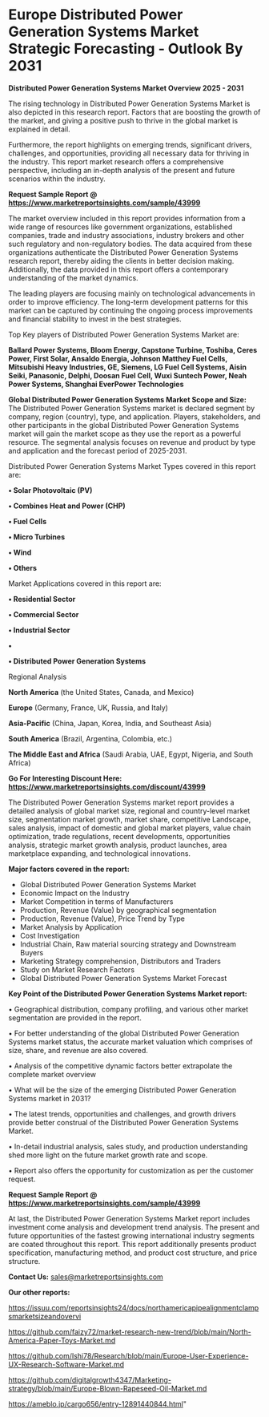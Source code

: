 # Europe Distributed Power Generation Systems Market Strategic Forecasting - Outlook By 2031

<Strong> Distributed Power Generation Systems Market Overview 2025 - 2031</strong>

The rising technology in Distributed Power Generation Systems Market is also depicted in this research report. Factors that are boosting the growth of the market, and giving a positive push to thrive in the global market is explained in detail.

Furthermore, the report highlights on emerging trends, significant drivers, challenges, and opportunities, providing all necessary data for thriving in the industry. This report market research offers a comprehensive perspective, including an in-depth analysis of the present and future scenarios within the industry.

<strong>Request Sample Report @ <a href=https://www.marketreportsinsights.com/sample/43999>https://www.marketreportsinsights.com/sample/43999</a></strong>

The market overview included in this report provides information from a wide range of resources like government organizations, established companies, trade and industry associations, industry brokers and other such regulatory and non-regulatory bodies. The data acquired from these organizations authenticate the Distributed Power Generation Systems research report, thereby aiding the clients in better decision making. Additionally, the data provided in this report offers a contemporary understanding of the market dynamics.

The leading players are focusing mainly on technological advancements in order to improve efficiency. The long-term development patterns for this market can be captured by continuing the ongoing process improvements and financial stability to invest in the best strategies.

Top Key players of Distributed Power Generation Systems Market are:

<strong>Ballard Power Systems, Bloom Energy, Capstone Turbine, Toshiba, Ceres Power, First Solar, Ansaldo Energia, Johnson Matthey Fuel Cells, Mitsubishi Heavy Industries, GE, Siemens, LG Fuel Cell Systems, Aisin Seiki, Panasonic, Delphi, Doosan Fuel Cell, Wuxi Suntech Power, Neah Power Systems, Shanghai EverPower Technologies</strong>

<strong><b>Global Distributed Power Generation Systems Market Scope and Size:</b></strong>
The Distributed Power Generation Systems market is declared segment by company, region (country), type, and application. Players, stakeholders, and other participants in the global Distributed Power Generation Systems market will gain the market scope as they use the report as a powerful resource. The segmental analysis focuses on revenue and product by type and application and the forecast period of 2025-2031.

Distributed Power Generation Systems Market Types covered in this report are:

<strong>•  Solar Photovoltaic (PV)

•  Combines Heat and Power (CHP)

•  Fuel Cells

•  Micro Turbines

•  Wind

•  Others</strong>

Market Applications covered in this report are:

<strong>•  Residential Sector

•  Commercial Sector

•  Industrial Sector

•  

•  Distributed Power Generation Systems</strong> 

Regional Analysis

<strong>North America</strong> (the United States, Canada, and Mexico)

<strong>Europe</strong> (Germany, France, UK, Russia, and Italy)

<strong>Asia-Pacific</strong> (China, Japan, Korea, India, and Southeast Asia)

<strong>South America</strong> (Brazil, Argentina, Colombia, etc.)

<strong>The Middle East and Africa</strong> (Saudi Arabia, UAE, Egypt, Nigeria, and South Africa)

<strong>Go For Interesting Discount Here: <a href=https://www.marketreportsinsights.com/discount/43999>https://www.marketreportsinsights.com/discount/43999</a></strong>

The Distributed Power Generation Systems market report provides a detailed analysis of global market size, regional and country-level market size, segmentation market growth, market share, competitive Landscape, sales analysis, impact of domestic and global market players, value chain optimization, trade regulations, recent developments, opportunities analysis, strategic market growth analysis, product launches, area marketplace expanding, and technological innovations.

<strong><b>Major factors covered in the report:</b></strong>
<ul>
  <li>Global Distributed Power Generation Systems Market </li>
  <li>Economic Impact on the Industry</li>
  <li>Market Competition in terms of Manufacturers</li>
  <li>Production, Revenue (Value) by geographical segmentation</li>
  <li>Production, Revenue (Value), Price Trend by Type</li>
  <li>Market Analysis by Application</li>
  <li>Cost Investigation</li>
  <li>Industrial Chain, Raw material sourcing strategy and Downstream Buyers</li>
  <li>Marketing Strategy comprehension, Distributors and Traders</li>
  <li>Study on Market Research Factors</li>
  <li>Global Distributed Power Generation Systems Market Forecast</li>
</ul>

<strong><b>Key Point of the Distributed Power Generation Systems Market report:</b></strong>

• Geographical distribution, company profiling, and various other market segmentation are provided in the report.

• For better understanding of the global Distributed Power Generation Systems market status, the accurate market valuation which comprises of size, share, and revenue are also covered.

• Analysis of the competitive dynamic factors better extrapolate the complete market overview

• What will be the size of the emerging Distributed Power Generation Systems market in 2031?

• The latest trends, opportunities and challenges, and growth drivers provide better construal of the Distributed Power Generation Systems Market.

• In-detail industrial analysis, sales study, and production understanding shed more light on the future market growth rate and scope.

• Report also offers the opportunity for customization as per the customer request.

<strong>Request Sample Report @ <a href=https://www.marketreportsinsights.com/sample/43999>https://www.marketreportsinsights.com/sample/43999</a></strong>

At last, the Distributed Power Generation Systems Market report includes investment come analysis and development trend analysis. The present and future opportunities of the fastest growing international industry segments are coated throughout this report. This report additionally presents product specification, manufacturing method, and product cost structure, and price structure.

<strong>Contact Us:</strong>
sales@marketreportsinsights.com

<strong>Our other reports:</strong>

<a href=https://issuu.com/reportsinsights24/docs/northamericapipealignmentclampsmarketsizeandovervi>https://issuu.com/reportsinsights24/docs/northamericapipealignmentclampsmarketsizeandovervi</a>

<a href=https://github.com/faizy72/market-research-new-trend/blob/main/North-America-Paper-Toys-Market.md>https://github.com/faizy72/market-research-new-trend/blob/main/North-America-Paper-Toys-Market.md</a>

<a href=https://github.com/Ishi78/Research/blob/main/Europe-User-Experience-UX-Research-Software-Market.md>https://github.com/Ishi78/Research/blob/main/Europe-User-Experience-UX-Research-Software-Market.md</a>

<a href=https://github.com/digitalgrowth4347/Marketing-strategy/blob/main/Europe-Blown-Rapeseed-Oil-Market.md>https://github.com/digitalgrowth4347/Marketing-strategy/blob/main/Europe-Blown-Rapeseed-Oil-Market.md</a>

<a href=https://ameblo.jp/cargo656/entry-12891440844.html>https://ameblo.jp/cargo656/entry-12891440844.html</a>"
